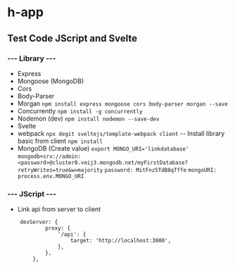 # h-app
## Test Code JScript and Svelte
### --- Library ---
- Express
- Mongoose (MongoDB)
- Cors
- Body-Parser
- Morgan
``` npm install express mongoose cors body-parser morgan --save ```
- Concurrently
``` npm install -g concurrently ```
- Nodemon (dev)
``` npm install nodemon --save-dev ```
- Svelte
- webpack
``` npx degit sveltejs/template-webpack client ```
-- Install library basic from client
``` npm install ```
- MongoDB (Create value)
``` export MONGO_URI='linkdatabase' ```
``` mongodb+srv://admin:<password>@cluster0.veij3.mongodb.net/myFirstDatabase?retryWrites=true&w=majority ``` 
``` password: MitFnz5TdB8qTffe ```
``` mongoURI: process.env.MONGO_URI ```
### --- JScript ---
- Link api from server to client
```
    devServer: {
            proxy: {
                '/api': {
                    target: 'http://localhost:3000',
                },
            },
        },
```